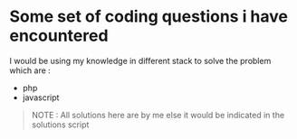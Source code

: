 # Some set of coding questions i have encountered 

I would be using my knowledge in different stack to solve the problem which are :

- php
- javascript

> NOTE : All solutions here are by me else it would be indicated in the solutions script